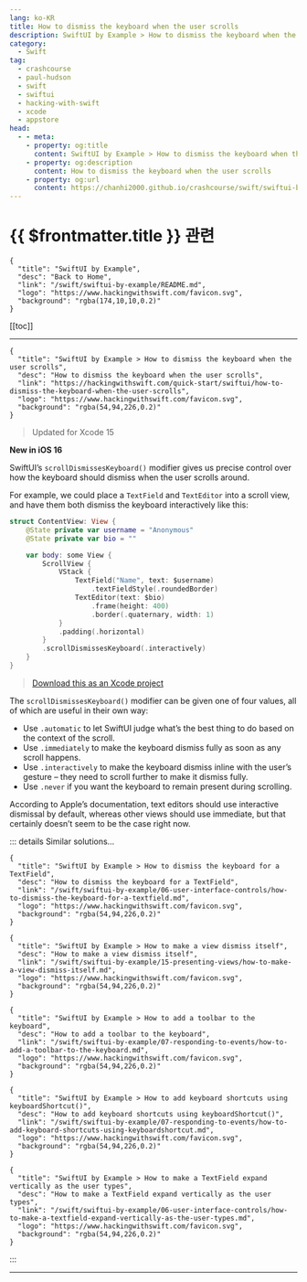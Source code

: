 ```yaml
---
lang: ko-KR
title: How to dismiss the keyboard when the user scrolls
description: SwiftUI by Example > How to dismiss the keyboard when the user scrolls
category:
  - Swift
tag: 
  - crashcourse
  - paul-hudson
  - swift
  - swiftui
  - hacking-with-swift
  - xcode
  - appstore
head:
  - - meta:
    - property: og:title
      content: SwiftUI by Example > How to dismiss the keyboard when the user scrolls
    - property: og:description
      content: How to dismiss the keyboard when the user scrolls
    - property: og:url
      content: https://chanhi2000.github.io/crashcourse/swift/swiftui-by-example/05-stacks-grids-scrollviews/how-to-dismiss-the-keyboard-when-the-user-scrolls.html
---
```


# {{ $frontmatter.title }} 관련

```component VPCard
{
  "title": "SwiftUI by Example",
  "desc": "Back to Home",
  "link": "/swift/swiftui-by-example/README.md",
  "logo": "https://www.hackingwithswift.com/favicon.svg",
  "background": "rgba(174,10,10,0.2)"
}
```

[[toc]]

---

```component VPCard
{
  "title": "SwiftUI by Example > How to dismiss the keyboard when the user scrolls",
  "desc": "How to dismiss the keyboard when the user scrolls",
  "link": "https://hackingwithswift.com/quick-start/swiftui/how-to-dismiss-the-keyboard-when-the-user-scrolls",
  "logo": "https://www.hackingwithswift.com/favicon.svg",
  "background": "rgba(54,94,226,0.2)"
}
```

> Updated for Xcode 15

**New in iOS 16**

SwiftUI’s `scrollDismissesKeyboard()` modifier gives us precise control over how the keyboard should dismiss when the user scrolls around.

For example, we could place a `TextField` and `TextEditor` into a scroll view, and have them both dismiss the keyboard interactively like this:

```swift
struct ContentView: View {
    @State private var username = "Anonymous"
    @State private var bio = ""

    var body: some View {
        ScrollView {
            VStack {
                TextField("Name", text: $username)
                    .textFieldStyle(.roundedBorder)
                TextEditor(text: $bio)
                    .frame(height: 400)
                    .border(.quaternary, width: 1)
            }
            .padding(.horizontal)
        }
        .scrollDismissesKeyboard(.interactively)
    }
}
```

> [<FontIcon icon="fas fa-file-zipper"/>Download this as an Xcode project](https://www.hackingwithswift.com/files/projects/swiftui/how-to-dismiss-the-keyboard-when-the-user-scrolls-1.zip)

The `scrollDismissesKeyboard()` modifier can be given one of four values, all of which are useful in their own way:

- Use `.automatic` to let SwiftUI judge what’s the best thing to do based on the context of the scroll.
- Use `.immediately` to make the keyboard dismiss fully as soon as any scroll happens.
- Use `.interactively` to make the keyboard dismiss inline with the user’s gesture – they need to scroll further to make it dismiss fully.
- Use `.never` if you want the keyboard to remain present during scrolling.

According to Apple’s documentation, text editors should use interactive dismissal by default, whereas other views should use immediate, but that certainly doesn’t seem to be the case right now.

::: details Similar solutions…

```component VPCard
{
  "title": "SwiftUI by Example > How to dismiss the keyboard for a TextField",
  "desc": "How to dismiss the keyboard for a TextField",
  "link": "/swift/swiftui-by-example/06-user-interface-controls/how-to-dismiss-the-keyboard-for-a-textfield.md",
  "logo": "https://www.hackingwithswift.com/favicon.svg",
  "background": "rgba(54,94,226,0.2)"
}
```

```component VPCard
{
  "title": "SwiftUI by Example > How to make a view dismiss itself",
  "desc": "How to make a view dismiss itself",
  "link": "/swift/swiftui-by-example/15-presenting-views/how-to-make-a-view-dismiss-itself.md",
  "logo": "https://www.hackingwithswift.com/favicon.svg",
  "background": "rgba(54,94,226,0.2)"
}
```

```component VPCard
{
  "title": "SwiftUI by Example > How to add a toolbar to the keyboard",
  "desc": "How to add a toolbar to the keyboard",
  "link": "/swift/swiftui-by-example/07-responding-to-events/how-to-add-a-toolbar-to-the-keyboard.md",
  "logo": "https://www.hackingwithswift.com/favicon.svg",
  "background": "rgba(54,94,226,0.2)"
}
```

```component VPCard
{
  "title": "SwiftUI by Example > How to add keyboard shortcuts using keyboardShortcut()",
  "desc": "How to add keyboard shortcuts using keyboardShortcut()",
  "link": "/swift/swiftui-by-example/07-responding-to-events/how-to-add-keyboard-shortcuts-using-keyboardshortcut.md",
  "logo": "https://www.hackingwithswift.com/favicon.svg",
  "background": "rgba(54,94,226,0.2)"
}
```

```component VPCard
{
  "title": "SwiftUI by Example > How to make a TextField expand vertically as the user types",
  "desc": "How to make a TextField expand vertically as the user types",
  "link": "/swift/swiftui-by-example/06-user-interface-controls/how-to-make-a-textfield-expand-vertically-as-the-user-types.md",
  "logo": "https://www.hackingwithswift.com/favicon.svg",
  "background": "rgba(54,94,226,0.2)"
}
```

:::

---

<TagLinks />